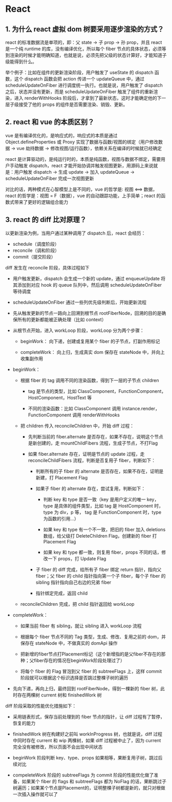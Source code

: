 # React

## 1. 为什么 react 虚拟 dom 树要采用逐步渲染的方式？

react 的标准数据流是单项的，即：父 state -> 子 prop -> 孙 prop，并且 react 是一个纯 runtime 的库，没有编译优化，所以每个 fiber 节点的具体状态，必须等到渲染的时候才能明确知道，也就是说，必须先把父级的状态计算好，才能知道子级能得到什么。

举个例子：比如在组件的更新渲染阶段，用户触发了 useState 的 dispatch 函数，这个 dispatch 函数会把 action 传进一个 updateQueue 中，通过 scheduleUpdateOnFiber 进行调度统一执行。也就是说，用户触发了 dispatch 之后，状态并没有更新，而是 scheduleUpdateOnFiber 触发了组件的重新渲染，进入 renderWithHooks 阶段后，才拿到了最新状态，这时才能确定他的下一层子级接受了他的 props 的组件是否需要渲染、销毁、更新。

## 2. react 和 vue 的本质区别？

vue 是有编译优化的，是响应式的，响应式的本质是通过 Object.defineProperties 或 Proxy 实现了数据与函数/视图的绑定（用户修改数据 -> vue 劫持数据 -> 修改视图/运行函数），依赖关系在编译的时候就已经确定

react 是计算驱动的，是纯运行时的，本质是纯函数，视图与数据不绑定，需要用户手动触发 dispatch，react 才能开始协调并触发视图更新，用源码上来说就是：用户触发 dispatch -> 生成 update -> 加入 updateQueue -> scheduleUpdateOnFiber 完成一次视图更新

对比的话，两种模式在心智模型上是不同的，vue 的哲学是: 视图 <==> 数据，react 的哲学是：视图 = F（数据），vue 的自动跟踪功能，上手简单；react 的函数式带来了更好的逻辑组合能力

## 3. react 的 diff 比对原理？

以更新渲染为例，当用户通过某种调用了 dispatch 后，react 会经历：

- schedule（调度阶段）
- reconcile（调和阶段）
- commit（提交阶段）

diff 发生在 reconcile 阶段，具体过程如下

- 用户触发更新，dispatch 会生成一个新的 update，通过 enqueueUpdate 将其添加到对应 hook 的 queue 队列中，然后调用 scheduleUpdateOnFiber 等待调度

- scheduleUpdateOnFiber 通过一些列优先级判断后，开始更新流程

- 先从触发更新的节点一路向上回溯到根节点 rootFiberNode，回溯的目的是确保所有的更新都能被正确处理（比如 context）

- 从根节点开始，进入 workLoop 阶段，workLoop 分为两个步骤：

  - beginWork： 向下递，创建或复用某个 fiber 的子节点，打副作用标记

  - completeWork： 向上归，生成真实 dom 保存在 stateNode 中，并向上收集副作用

- beginWork：

  - 根据 fiber 的 tag 调用不同的渲染函数，得到下一层的子节点 children

    - tag 是节点的类型，比如 ClassComponent，FunctionComponent，HostComponent，HostText 等

    - 不同的渲染函数：比如 ClassComponent 调用 instance.render，FunctionComponent 调用 renderWithHooks

  - 把 children 传入 reconcileChildren 中，开始 diff 过程：

    - 先判断当前的 fiber.alternate 是否存在，如果不存在，说明这个节点是新创建的，走 mountChildFibers 流程，生成子节点，不打Flag

    - 如果 fiber.alternate 存在，证明是节点的 update 过程，走 reconcileChildFibers 流程，判断是否复用子 fiber，判断如下：

      - 判断所有的子 fiber 的 alternate 是否存在，如果不存在，证明是新建，打 Placement Flag

      - 如果子 fiber 的 alternate 存在，尝试复用，判断如下：

        - 判断 key 和 type 是否一致（key 是用户定义的唯一 key，type 是具体的组件类型，比如 tag 是 HostComponent 时，type 为 div，p 等， tag 是 FunctionComponent 时，type 为函数的引用...）

        - 如果 key 和 type 有一个不一致，把旧的 fiber 加入 deletions 数组，给父级打 DeleteChildren Flag，创建新的 fiber 打 Placement Flag

        - 如果 key 和 type 都一致，则复用 fiber，props 不同的话，修改一下 props，打 Update Flag

      - 子 fiber 的 diff 完成，给所有子 fiber 绑定 return 指针，指向父 fiber；父 fiber 的 child 指针指向第一个子 fiber，每个子 fiber 的 sibling 指针指向自己右边的兄弟 fiber

      - 指针绑定完成，返回 child

  - reconcileChildren 完成，把 child 指针返回给 workLoop

- completeWork：

  - 如果当前 fiber 有 sibling，就让 sibling 进入 workLoop 流程

  - 根据每个 fiber 节点不同的 Tag 类型，生成、修改、复用之前的 dom，并保存在 stateNode 中，不做真实的 domApi 操作
    
  - 把新增的fiber节点打Placement标记（这个新增指的是父fiber不存在的那种；父fiber存在的情况在beginWork阶段处理过了）

  - 将每个 fiber 的 Flag 冒泡到父 fiber 的 subtreeFlags 上，这样 commit 阶段就可以根据这个标识选择是否跳过整棵子树的遍历

- 先向下递，再向上归，最终回到 rootFiberNode，得到一棵新的 fiber 树，此时存在两棵树 current 树和 finishedWork 树

diff 阶段采取的性能优化措施如下：

- 采用链表形式，保存当前处理到的 fiber 节点的指针，让 diff 过程有了暂停，恢复的能力

- finishedWork 树在构建好之前叫 workInProgress 树，也就是说，diff 过程中同时存在 current 和 wip 两棵树，如果 diff 过程被中止了，因为 current 完全没有被修改，所以页面不会出现中间状态

- beginWork 阶段判断 key、type、props 如果相等，果断复用子树，跳过后续对比

- compeleteWork 阶段的 subtreeFlags 为 commit 阶段的性能优化做了准备，如果某个 fiber 的 flags 和 subtreeFlags 都为 NoFlag 的话，果断跳过子树遍历；如果某个节点是Placement的，证明整棵子树都是新的，就只对根做一次插入操作就可以了
